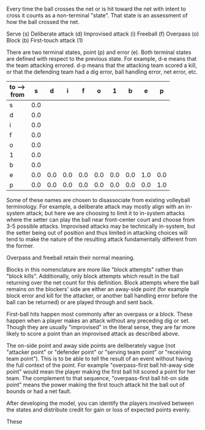 Every time the ball crosses the net or is hit toward the net with intent to cross it counts as a non-terminal "state".  That state is an assessment of how the ball crossed the net.

Serve (s)
Deliberate attack (d)
Improvised attack (i)
Freeball (f)
Overpass (o)
Block (b)
First-touch attack (1)

There are two terminal states, point (p) and error (e). Both terminal states are defined with respect
to the previous state.  For example, d-e means that the team attacking errored.  d-p means that the
attacking team scored a kill, or that the defending team had a dig error, ball handling error, net
error, etc.

|to --><br>from   | s | d | i | f | o | 1 | b | e | p |
|---|---|---|---|---|---|---|---|---|---|
| s | 0.0  |   |   |   |   |   |   |   |   |
| d | 0.0  |   |   |   |   |   |   |   |   |
| i | 0.0  |   |   |   |   |   |   |   |   |
| f | 0.0  |   |   |   |   |   |   |   |   |
| o | 0.0  |   |   |   |   |   |   |   |   |
| 1 | 0.0  |   |   |   |   |   |   |   |   |
| b | 0.0  |   |   |   |   |   |   |   |   |
| e | 0.0  |0.0   | 0.0  | 0.0  | 0.0  | 0.0  |0.0   |1.0   | 0.0  |
| p | 0.0  |0.0   | 0.0  | 0.0  | 0.0  | 0.0  |0.0   |0.0   | 1.0  |

Some of these names are chosen to disassociate from existing volleyball terminology. For example, a deliberate
attack may mostly align with an in-system attack; but here we are choosing to limit it to in-system attacks where
the setter can play the ball near front-center court and choose from 3-5 possible attacks.  Improvised attacks may
be technically in-system, but the setter being out of position and thus limited in attacking choices will tend to make
the nature of the resulting attack fundamentally different from the former.

Overpass and freeball retain their normal meaning.

Blocks in this nomenclature are more like "block attempts" rather than "block kills".  Additionally, only block attempts which result in the ball returning over the net count for this definition.  Block attempts where the ball remains on the blockers' side are either an away-side point (for example block error and kill for the attacker, or another ball handling error before the ball can be returned) or are played through and sent back.

First-ball hits happen most commonly after an overpass or a block.  These happen when a player makes an attack without any preceding dig or set.  Though they are usually "improvised" in the literal sense, they are far more likely to score a point than an improvised attack as described above.

The on-side point and away side points are deliberately vague (not "attacker point" or "defender point" or "serving team point" or "receiving team point").  This is to be able to tell the result of an event without having the full context of the point.  For example "overpass-first ball hit-away side point" would mean the player making the first ball hit scored a point for her team.  The complement to that sequence, "overpass-first ball hit-on side point" means the power making the first touch attack hit the ball out of bounds or had a net fault.

After developing the model, you can identify the players involved between the states and distribute credit for gain or loss of expected points evenly.

These
